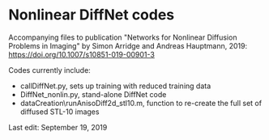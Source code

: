 # Nonlinear DiffNet codes

Accompanying files to publication "Networks for Nonlinear Diffusion Problems in Imaging" by Simon Arridge and Andreas Hauptmann, 2019: https://doi.org/10.1007/s10851-019-00901-3

Codes currently include:
- callDiffNet.py, sets up training with reduced training data
- DiffNet_nonlin.py, stand-alone DiffNet code
- dataCreation\runAnisoDiff2d_stl10.m, function to re-create the full set of diffused STL-10 images

Last edit: September 19, 2019
